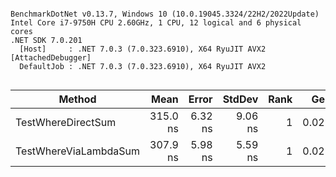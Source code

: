 ```

BenchmarkDotNet v0.13.7, Windows 10 (10.0.19045.3324/22H2/2022Update)
Intel Core i7-9750H CPU 2.60GHz, 1 CPU, 12 logical and 6 physical cores
.NET SDK 7.0.201
  [Host]     : .NET 7.0.3 (7.0.323.6910), X64 RyuJIT AVX2 [AttachedDebugger]
  DefaultJob : .NET 7.0.3 (7.0.323.6910), X64 RyuJIT AVX2


```
|                Method |     Mean |   Error |  StdDev | Rank |   Gen0 | Allocated |
|---------------------- |---------:|--------:|--------:|-----:|-------:|----------:|
|    TestWhereDirectSum | 315.0 ns | 6.32 ns | 9.06 ns |    1 | 0.0215 |     136 B |
| TestWhereViaLambdaSum | 307.9 ns | 5.98 ns | 5.59 ns |    1 | 0.0215 |     136 B |
